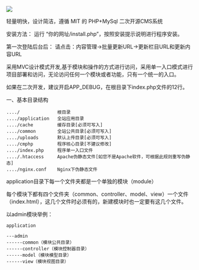 ![](https://main.qcloudimg.com/raw/fe3bef880cbf1d47036a948eff96ccc4.png)



轻量明快，设计简洁，遵循 MIT 的 PHP+MySql 二次开源CMS系统



安装方法：
运行 “你的网址/install.php”，按照安装提示说明进行程序安装。

第一次登陆后台后：
请点击：内容管理->批量更新URL->更新栏目URL和更新内容URL



采用MVC设计模式开发,基于模块和操作的方式进行访问，采用单一入口模式进行项目部署和访问，无论访问任何一个模块或者功能，只有一个统一的入口。

如果在二次开发，建议开启APP_DEBUG，在根目录下index.php文件的12行。

一、基本目录结构

```
..../              根目录
..../application   全站应用目录
..../cache         缓存目录[必须可写入]
..../common        全站公共目录[必须可写入]
..../uploads       默认上传目录[必须可写入]
..../cmphp         程序核心目录[不建议修改]
..../index.php     程序单一入口文件
..../.htaccess     Apache伪静态文件[如您不是Apache软件，可根据此规则重写伪静态]
..../nginx.conf    Nginx下伪静态文件
```




application目录下每一个文件夹都是一个单独的模块（module）

每个模块下都有四个文件夹（common、controller、model、view）一个文件（index.html），这几个文件时必须有的，新建模块时也一定要有这几个文件。

以admin模块举例：

```
application

---admin
------common（模块公共目录）
------controller（模块控制器目录）
------model（模块模型目录）
------view（模块视图目录）
```



